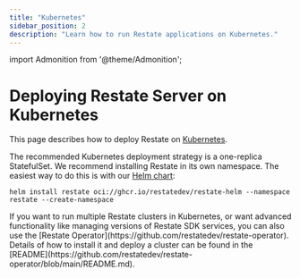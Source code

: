 ```yaml
---
title: "Kubernetes"
sidebar_position: 2
description: "Learn how to run Restate applications on Kubernetes."
---
```


import Admonition from '@theme/Admonition';

# Deploying Restate Server on Kubernetes

This page describes how to deploy Restate on [Kubernetes](https://kubernetes.io/).

The recommended Kubernetes deployment strategy is a one-replica StatefulSet. We recommend installing Restate in its own
namespace. The easiest way to do this is with
our [Helm chart](https://github.com/restatedev/restate/tree/main/charts/restate-helm):

```shell
helm install restate oci://ghcr.io/restatedev/restate-helm --namespace restate --create-namespace
```

<Admonition type="tip" title="Restate Kubernetes Operator">
If you want to run multiple Restate clusters in Kubernetes, or want advanced functionality like managing versions of Restate SDK services, you can also use the [Restate Operator](https://github.com/restatedev/restate-operator). Details
of how to install it and deploy a cluster can be found in the [README](https://github.com/restatedev/restate-operator/blob/main/README.md).
</Admonition>
